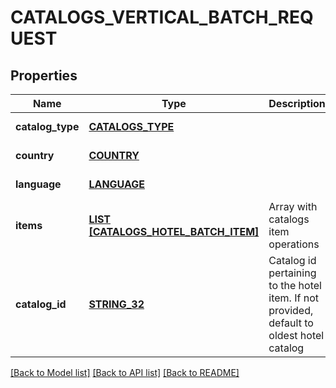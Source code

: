 # CATALOGS_VERTICAL_BATCH_REQUEST

## Properties
Name | Type | Description | Notes
------------ | ------------- | ------------- | -------------
**catalog_type** | [**CATALOGS_TYPE**](CatalogsType.md) |  | [default to null]
**country** | [**COUNTRY**](Country.md) |  | [default to null]
**language** | [**LANGUAGE**](Language.md) |  | [default to null]
**items** | [**LIST [CATALOGS_HOTEL_BATCH_ITEM]**](CatalogsHotelBatchItem.md) | Array with catalogs item operations | [default to null]
**catalog_id** | [**STRING_32**](STRING_32.md) | Catalog id pertaining to the hotel item. If not provided, default to oldest hotel catalog | [optional] [default to null]

[[Back to Model list]](../README.md#documentation-for-models) [[Back to API list]](../README.md#documentation-for-api-endpoints) [[Back to README]](../README.md)



